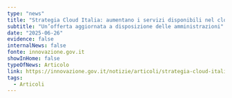 ```yaml
---
type: "news"
title: "Strategia Cloud Italia: aumentano i servizi disponibili nel cloud sicuro del PSN"
subtitle: "Un’offerta aggiornata a disposizione delle amministrazioni"
date: "2025-06-26"
evidence: false
internalNews: false
fonte: innovazione.gov.it
showInHome: false
typeOfNews: Articolo
link: https://innovazione.gov.it/notizie/articoli/strategia-cloud-italia-aumentano-i-servizi-disponibili-nel-cloud-sicuro-del-psn/
tags:
  - Articoli
---
```


